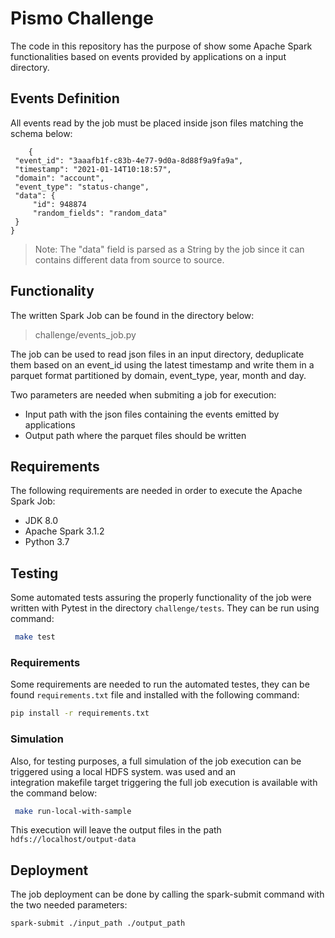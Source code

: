 # Pismo Challenge
The code in this repository has the purpose of show some 
 Apache Spark functionalities based on 
events provided by applications on a input directory.

## Events Definition ##
All events read by the job must be placed inside json 
files matching the schema below:
```
    {
 "event_id": "3aaafb1f-c83b-4e77-9d0a-8d88f9a9fa9a",
 "timestamp": "2021-01-14T10:18:57",
 "domain": "account",
 "event_type": "status-change",
 "data": {
     "id": 948874
     "random_fields": "random_data"
 }
}
``` 
> Note: The "data" field is parsed as a String by the job 
since it can contains different data from source to source.  

## Functionality ##
The written Spark Job can be found in the directory below:
> challenge/events_job.py

The job can be used to read json files in an input 
directory, deduplicate them based on an event_id using the 
latest timestamp and write them in a parquet format partitioned by domain, 
event_type, year, month and day.

Two parameters are needed when submiting a job for execution:
 * Input path with the json files containing the events emitted by applications
 * Output path where the parquet files should be written
 
## Requirements ##
The following requirements are needed in order to execute 
the Apache Spark Job:
* JDK 8.0
* Apache Spark 3.1.2
* Python 3.7

## Testing ##

Some automated tests assuring the properly functionality of the job 
were written with Pytest in the directory `challenge/tests`. They can be run 
using command:
```sh
 make test
```

### Requirements ###
Some requirements are needed to run the automated testes, they can be 
found `requirements.txt` file and installed with the following command:
```sh
pip install -r requirements.txt
``` 

### Simulation ###
Also, for testing purposes, a full simulation of the job execution 
can be triggered using a local HDFS system. was used and an  
integration makefile target triggering the full 
job execution is available with the command below:
```sh
 make run-local-with-sample
```
This execution will leave the output files 
in the path `hdfs://localhost/output-data`

## Deployment
The job deployment can be done by calling the 
spark-submit command with the two needed parameters:
```sh
spark-submit ./input_path ./output_path
```
 